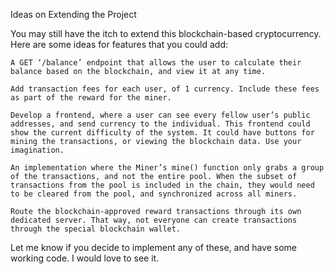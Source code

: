 Ideas on Extending the Project

You may still have the itch to extend this blockchain-based cryptocurrency. Here are some ideas for features that you could add:

    A GET ‘/balance’ endpoint that allows the user to calculate their balance based on the blockchain, and view it at any time.

    Add transaction fees for each user, of 1 currency. Include these fees as part of the reward for the miner.

    Develop a frontend, where a user can see every fellow user’s public addresses, and send currency to the individual. This frontend could show the current difficulty of the system. It could have buttons for mining the transactions, or viewing the blockchain data. Use your imagination.

    An implementation where the Miner’s mine() function only grabs a group of the transactions, and not the entire pool. When the subset of transactions from the pool is included in the chain, they would need to be cleared from the pool, and synchronized across all miners.

    Route the blockchain-approved reward transactions through its own dedicated server. That way, not everyone can create transactions through the special blockchain wallet.

Let me know if you decide to implement any of these, and have some working code. I would love to see it.
